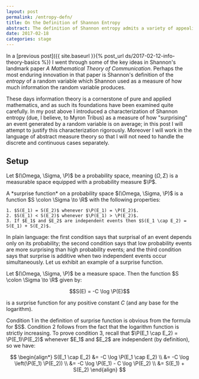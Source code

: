 ```yaml
---
layout: post
permalink: /entropy-defn/
title: On the Definition of Shannon Entropy
abstract: The definition of Shannon entropy admits a variety of appealing characterizations; here I will explore the characterization via "average surprisal".
date: 2017-02-18
categories: stage
---
```


In a [previous post]({{ site.baseurl }}{% post_url ds/2017-02-12-info-theory-basics %}) I went through some of the key ideas in Shannon's landmark paper *A Mathematical Theory of Communication*.  Perhaps the most enduring innovation in that paper is Shannon's definition of the *entropy* of a random variable which Shannon used as a measure of how much information the random variable produces.

These days information theory is a cornerstone of pure and applied mathematics, and as such its foundations have been examined quite carefully.  In my post above I introduced a characterization of Shannon entropy (due, I believe, to Myron Tribus) as a measure of how "surprising" an event generated by a random variable is on average; in this post I will attempt to justify this characterization rigorously.  Moreover I will work in the language of abstract measure theory so that I will not need to handle the discrete and continuous cases separately.

## Setup

Let $(\Omega, \Sigma, \P)$ be a probability space, meaning $(\Omega, \Sigma)$ is a measurable space equipped with a probability measure $\P$.

<div class="definition">
A *surprise function* on a probability space $(\Omega, \Sigma, \P)$ is a function $S \colon \Sigma \to \R$ with the following properties:

    1. $S(E_1) = S(E_2)$ whenever $\P(E_1) = \P(E_2)$.
    2. $S(E_1) < S(E_2)$ whenever $\P(E_1) > \P(E_2)$.
    3. If $E_1$ and $E_2$ are independent events then $S(E_1 \cap E_2) = S(E_1) + S(E_2)$.

</div>

In plain language: the first condition says that surprisal of an event depends only on its probability; the second condition says that low probability events are more surprising than high probability events; and the third condition says that surprise is additive when two independent events occur simultaneously.  Let us exhibit an example of a surprise function.

<div class="lemma">
Let $(\Omega, \Sigma, \P)$ be a measure space.  Then the function $S \colon \Sigma \to \R$ given by:

$$S(E) = -C \log \P(E)$$

is a surprise function for any positive constant $C$ (and any base for the logarithm).
</div>
<div class="proof">
Condition 1 in the definition of surprise function is obvious from the formula for $S$.  Condition 2 follows from the fact that the logarithm function is strictly increasing.  To prove condition 3, recall that $\P(E_1 \cap E_2) = \P(E_1)\P(E_2)$ whenever $E_1$ and $E_2$ are independent (by definition), so we have:

$$
\begin{align*}
S(E_1 \cap E_2) &= -C \log \P(E_1 \cap E_2) \\
&= -C \log \left(\P(E_1) \P(E_2)) \\
&= -C \log \P(E_1) - C \log \P(E_2) \\
&= S(E_1) + S(E_2)
\end{align}
$$

</div>

